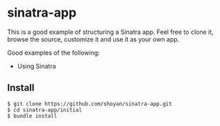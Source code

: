# sinatra-app

This is a good example of structuring a Sinatra app.
Feel free to clone it, browse the source, customize it and use it as your own app.

Good examples of the following:

* Using Sinatra

## Install
```
$ git clone https://github.com/shoyan/sinatra-app.git
$ cd sinatra-app/initial
$ bundle install
```
